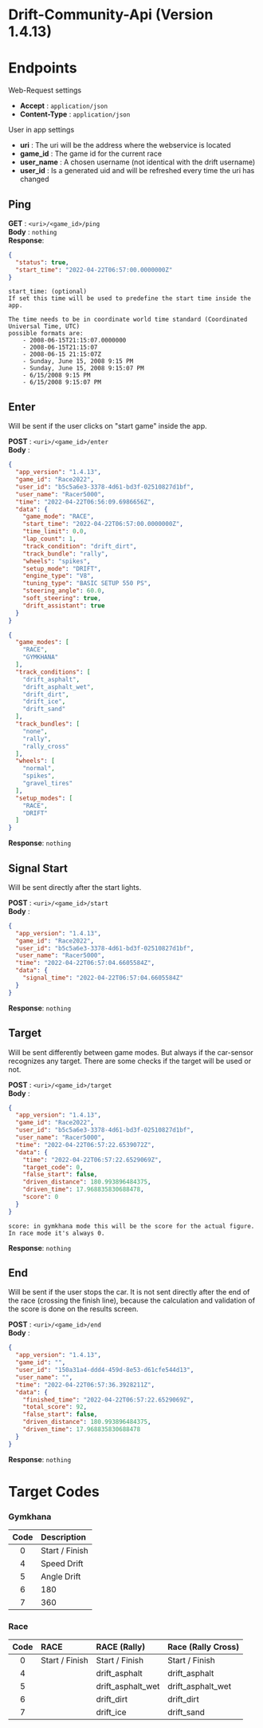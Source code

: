 ﻿# Drift-Community-Api (Version 1.4.13)

# Endpoints

Web-Request settings

* **Accept** : `application/json`
* **Content-Type** : `application/json`

User in app settings

* **uri** : The uri will be the address where the webservice is located
* **game_id** : The game id for the current race
* **user_name** : A chosen username (not identical with the drift username)
* **user_id** : Is a generated uid and will be refreshed every time the uri has changed

## Ping

**GET** : `<uri>/<game_id>/ping`  
**Body** : `nothing`  
**Response**:

```json
{
  "status": true,
  "start_time": "2022-04-22T06:57:00.0000000Z"
}
```

```
start_time: (optional)
If set this time will be used to predefine the start time inside the app.

The time needs to be in coordinate world time standard (Coordinated Universal Time, UTC)
possible formats are:
    - 2008-06-15T21:15:07.0000000
    - 2008-06-15T21:15:07
    - 2008-06-15 21:15:07Z
    - Sunday, June 15, 2008 9:15 PM
    - Sunday, June 15, 2008 9:15:07 PM
    - 6/15/2008 9:15 PM
    - 6/15/2008 9:15:07 PM
```

## Enter

Will be sent if the user clicks on "start game" inside the app.

**POST** : `<uri>/<game_id>/enter`  
**Body** :

```json
{
  "app_version": "1.4.13",
  "game_id": "Race2022",
  "user_id": "b5c5a6e3-3378-4d61-bd3f-02510827d1bf",
  "user_name": "Racer5000",
  "time": "2022-04-22T06:56:09.6986656Z",
  "data": {
    "game_mode": "RACE",
    "start_time": "2022-04-22T06:57:00.0000000Z",
    "time_limit": 0.0,
    "lap_count": 1,
    "track_condition": "drift_dirt",
    "track_bundle": "rally",
    "wheels": "spikes",
    "setup_mode": "DRIFT",
    "engine_type": "V8",
    "tuning_type": "BASIC SETUP 550 PS",
    "steering_angle": 60.0,
    "soft_steering": true,
    "drift_assistant": true
  }
}
```

```json
{
  "game_modes": [
    "RACE",
    "GYMKHANA"
  ],
  "track_conditions": [
    "drift_asphalt",
    "drift_asphalt_wet",
    "drift_dirt",
    "drift_ice",
    "drift_sand"
  ],
  "track_bundles": [
    "none",
    "rally",
    "rally_cross"
  ],
  "wheels": [
    "normal",
    "spikes",
    "gravel_tires"
  ],
  "setup_modes": [
    "RACE",
    "DRIFT"
  ]
}
```

**Response**: `nothing`

## Signal Start

Will be sent directly after the start lights.

**POST** : `<uri>/<game_id>/start`  
**Body** :

```json
{
  "app_version": "1.4.13",
  "game_id": "Race2022",
  "user_id": "b5c5a6e3-3378-4d61-bd3f-02510827d1bf",
  "user_name": "Racer5000",
  "time": "2022-04-22T06:57:04.6605584Z",
  "data": {
    "signal_time": "2022-04-22T06:57:04.6605584Z"
  }
}
```

**Response**: `nothing`

## Target

Will be sent differently between game modes. But always if the car-sensor recognizes any target. There are some checks
if the target will be used or not.

**POST** : `<uri>/<game_id>/target`  
**Body** :

```json
{
  "app_version": "1.4.13",
  "game_id": "Race2022",
  "user_id": "b5c5a6e3-3378-4d61-bd3f-02510827d1bf",
  "user_name": "Racer5000",
  "time": "2022-04-22T06:57:22.6539072Z",
  "data": {
    "time": "2022-04-22T06:57:22.6529069Z",
    "target_code": 0,
    "false_start": false,
    "driven_distance": 180.993896484375,
    "driven_time": 17.968835830688478,
    "score": 0
  }
}
```

```
score: in gymkhana mode this will be the score for the actual figure. In race mode it's always 0.
```

**Response**: `nothing`

## End

Will be sent if the user stops the car. It is not sent directly after the end of the race (crossing the finish line),
because the calculation and validation of the score is done on the results screen.

**POST** : `<uri>/<game_id>/end`  
**Body** :

```json
{
  "app_version": "1.4.13",
  "game_id": "",
  "user_id": "150a31a4-ddd4-459d-8e53-d61cfe544d13",
  "user_name": "",
  "time": "2022-04-22T06:57:36.3928211Z",
  "data": {
    "finished_time": "2022-04-22T06:57:22.6529069Z",
    "total_score": 92,
    "false_start": false,
    "driven_distance": 180.993896484375,
    "driven_time": 17.968835830688478
  }
}
```

**Response**: `nothing`

# Target Codes

### Gymkhana

| Code | Description |
| :----: | :-------- |
| 0 | Start / Finish |
| 4 | Speed Drift |
| 5 | Angle Drift |
| 6 | 180 |
| 7 | 360 |

### Race

| Code | RACE | RACE (Rally) | Race (Rally Cross) |
| :----: | :---- | :------------ | :------------------ |
| 0 | Start / Finish | Start / Finish | Start / Finish |
| 4 |  | drift_asphalt | drift_asphalt |
| 5 |  | drift_asphalt_wet | drift_asphalt_wet |
| 6 |  | drift_dirt | drift_dirt |
| 7 |  | drift_ice | drift_sand |
